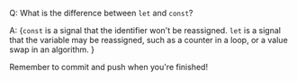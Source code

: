 Q: What is the difference between `let` and `const`?

A: {`const` is a signal that the identifier won't be reassigned. `let` is a signal that the variable may be reassigned, such as a counter in a loop, or a value swap in an algorithm. }


Remember to commit and push when you're finished!